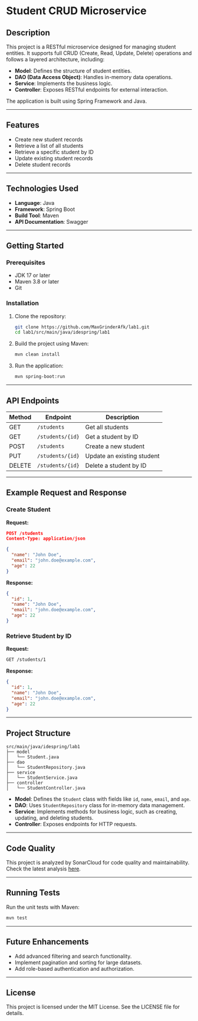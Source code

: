 # Student CRUD Microservice

## Description
This project is a RESTful microservice designed for managing student entities. It supports full CRUD (Create, Read, Update, Delete) operations and follows a layered architecture, including:

- **Model**: Defines the structure of student entities.
- **DAO (Data Access Object)**: Handles in-memory data operations.
- **Service**: Implements the business logic.
- **Controller**: Exposes RESTful endpoints for external interaction.

The application is built using Spring Framework and Java.

---

## Features

- Create new student records
- Retrieve a list of all students
- Retrieve a specific student by ID
- Update existing student records
- Delete student records

---

## Technologies Used

- **Language**: Java
- **Framework**: Spring Boot
- **Build Tool**: Maven
- **API Documentation**: Swagger

---

## Getting Started

### Prerequisites

- JDK 17 or later
- Maven 3.8 or later
- Git

### Installation

1. Clone the repository:
   ```bash
   git clone https://github.com/MaxGrinderAfk/lab1.git
   cd lab1/src/main/java/idespring/lab1
   ```

2. Build the project using Maven:
   ```bash
   mvn clean install
   ```

3. Run the application:
   ```bash
   mvn spring-boot:run
   ```

---

## API Endpoints

| Method | Endpoint            | Description                       |
|--------|---------------------|-----------------------------------|
| GET    | `/students`         | Get all students                 |
| GET    | `/students/{id}`    | Get a student by ID              |
| POST   | `/students`         | Create a new student             |
| PUT    | `/students/{id}`    | Update an existing student       |
| DELETE | `/students/{id}`    | Delete a student by ID           |

---

## Example Request and Response

### Create Student
**Request:**
```json
POST /students
Content-Type: application/json

{
  "name": "John Doe",
  "email": "john.doe@example.com",
  "age": 22
}
```

**Response:**
```json
{
  "id": 1,
  "name": "John Doe",
  "email": "john.doe@example.com",
  "age": 22
}
```

### Retrieve Student by ID
**Request:**
```bash
GET /students/1
```

**Response:**
```json
{
  "id": 1,
  "name": "John Doe",
  "email": "john.doe@example.com",
  "age": 22
}
```

---

## Project Structure

```plaintext
src/main/java/idespring/lab1
├── model
│   └── Student.java
├── dao
│   └── StudentRepository.java
├── service
│   └── StudentService.java
├── controller
│   └── StudentController.java
```

- **Model**: Defines the `Student` class with fields like `id`, `name`, `email`, and `age`.
- **DAO**: Uses `StudentRepository` class for in-memory data management.
- **Service**: Implements methods for business logic, such as creating, updating, and deleting students.
- **Controller**: Exposes endpoints for HTTP requests.

---

## Code Quality

This project is analyzed by SonarCloud for code quality and maintainability. Check the latest analysis [here](https://sonarcloud.io/summary/new_code?id=MaxGrinderAfk_lab1&branch=master).

---

## Running Tests

Run the unit tests with Maven:
```bash
mvn test
```

---

## Future Enhancements

- Add advanced filtering and search functionality.
- Implement pagination and sorting for large datasets.
- Add role-based authentication and authorization.

---

## License

This project is licensed under the MIT License. See the LICENSE file for details.

